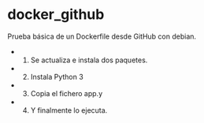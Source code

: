 # docker_github
Prueba básica de un Dockerfile desde GitHub con debian.
* 1) Se actualiza e instala dos paquetes.
* 2) Instala Python 3
* 3) Copia el fichero app.y
* 4) Y finalmente lo ejecuta.